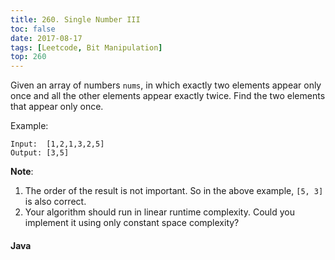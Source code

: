 ```yaml
---
title: 260. Single Number III
toc: false
date: 2017-08-17
tags: [Leetcode, Bit Manipulation]
top: 260
---
```


Given an array of numbers `nums`, in which exactly two elements appear only once and all the other elements appear exactly twice. Find the two elements that appear only once.

Example:

```
Input:  [1,2,1,3,2,5]
Output: [3,5]
```

**Note**:

1. The order of the result is not important. So in the above example, `[5, 3]` is also correct.
2. Your algorithm should run in linear runtime complexity. Could you implement it using only constant space complexity?


#### Java